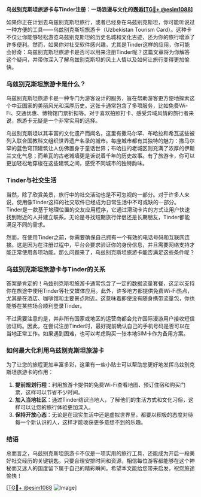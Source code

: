 **乌兹别克斯坦旅游卡与Tinder注册：一场浪漫与文化的邂逅[[TG💪+ @esim1088](https://t.me/s/esim1088)]**

如果你正在计划去乌兹别克斯坦旅行，或者已经身在乌兹别克斯坦，你可能听说过一种方便的工具——乌兹别克斯坦旅游卡（Uzbekistan Tourism Card）。这种卡不仅让你能够轻松游览乌兹别克斯坦的历史名城和文化古迹，还为你的旅行增添了许多便利。然而，如果你对社交软件感兴趣，尤其是Tinder这样的应用，你可能会好奇：乌兹别克斯坦旅游卡是否可以用来注册Tinder呢？这篇文章将为你解答这个疑问，并带你深入了解乌兹别克斯坦的风土人情以及如何让旅行变得更加愉快。

### 乌兹别克斯坦旅游卡是什么？

乌兹别克斯坦旅游卡是一种专门为游客设计的服务，旨在帮助游客更方便地探索这个中亚国家的美丽风光和深厚历史。这张卡通常包含了多项服务，比如免费Wi-Fi、交通优惠、博物馆门票折扣等。对于喜欢拍照打卡、感受异域风情的旅行者来说，旅游卡无疑是一个非常实用的选择。

乌兹别克斯坦以其丰富的文化遗产而闻名，这里有撒马尔罕、布哈拉和希瓦这些被列入联合国教科文组织世界遗产名录的城市。每座城市都有其独特的魅力：撒马尔罕的蓝色穹顶建筑让人仿佛置身于童话世界；布哈拉的老城区则充满了浓厚的伊斯兰文化气息；而希瓦的古老城墙更是诉说着千年的历史故事。有了旅游卡，你可以更加轻松地穿梭在这些建筑之间，感受不同城市的独特韵味。

### Tinder与社交生活

当然，除了欣赏美景，旅行中的社交活动也是不可忽视的一部分。对于许多人来说，使用像Tinder这样的社交软件已经成为日常生活中不可或缺的一部分。Tinder是一款基于地理位置的交友应用程序，它通过滑动卡片的方式让用户快速找到附近的人并建立联系。无论是寻找短期旅行伴侣还是长期朋友，Tinder都能满足不同的需求。

然而，在使用Tinder之前，你需要确保自己拥有一个有效的电话号码和互联网连接。这是因为在注册过程中，平台会要求验证你的身份信息，并且需要网络支持才能正常使用各项功能。那么问题来了，乌兹别克斯坦旅游卡能否满足这些条件呢？

### 乌兹别克斯坦旅游卡与Tinder的关系

答案是肯定的！乌兹别克斯坦旅游卡通常包含了一定的数据流量套餐，这足以支持你在旅途中使用Tinder等社交媒体应用。此外，许多地方都提供免费Wi-Fi热点，尤其是在酒店、咖啡馆和主要景点附近。这意味着即使没有随身携带流量包，你也能够在某些场合顺利登录Tinder。

不过需要注意的是，并非所有国家或地区的运营商都会允许国际漫游用户接收短信验证码。因此，在尝试注册Tinder时，最好提前确认自己的手机号码是否可以在当地正常工作。如果遇到困难，也可以考虑购买一张本地SIM卡作为备用方案。

### 如何最大化利用乌兹别克斯坦旅游卡

为了让您的旅程更加丰富多彩，这里有一些小贴士可以帮助您更好地发挥乌兹别克斯坦旅游卡的作用：

1. **提前规划行程**：利用旅游卡提供的免费Wi-Fi查看地图、预订住宿和购买门票，这样可以节省不少时间。
2. **加入当地社区**：通过Tinder结识当地人，了解他们的生活方式和文化习俗，这样可以让您的旅行体验更加深入。
3. **保持开放心态**：无论是在现实生活中还是虚拟世界里，都要以积极的态度对待每一个新认识的人，这样才能收获更多意想不到的乐趣。

### 结语

总而言之，乌兹别克斯坦旅游卡不仅是一项实用的旅行工具，还能成为开启一段美好社交经历的关键钥匙。只要合理安排时间和资源，相信每位游客都能够在这个神秘而又迷人的国度留下属于自己的精彩瞬间。希望本文能给您带来启发，祝您旅途愉快！

[[TG💪+ @esim1088](https://t.me/s/esim1088) ![Image](https://i.postimg.cc/4NQfJmqS/Snipaste-2025-05-13-00-14-12.png)]